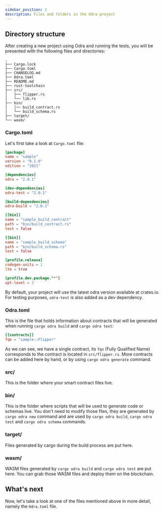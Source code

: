 ```yaml
---
sidebar_position: 2
description: Files and folders in the Odra project
---
```


## Directory structure

After creating a new project using Odra and running the tests, you will be presented with the
following files and directories:

```
.
├── Cargo.lock
├── Cargo.toml
├── CHANGELOG.md
├── Odra.toml
├── README.md
├── rust-toolchain
├── src/
│   ├── flipper.rs
│   └── lib.rs
├── bin/
|   |── build_contract.rs
|   └── build_schema.rs
├── target/
└── wasm/
```

### Cargo.toml

Let's first take a look at `Cargo.toml` file:

```toml
[package]
name = "sample"
version = "0.1.0"
edition = "2021"

[dependencies]
odra = "2.0.1"

[dev-dependencies]
odra-test = "2.0.1"

[build-dependencies]
odra-build = "2.0.1"

[[bin]]
name = "sample_build_contract"
path = "bin/build_contract.rs"
test = false

[[bin]]
name = "sample_build_schema"
path = "bin/build_schema.rs"
test = false

[profile.release]
codegen-units = 1
lto = true

[profile.dev.package."*"]
opt-level = 3
```

By default, your project will use the latest odra version available at crates.io. For testing purposes,
`odra-test` is also added as a dev dependency.

### Odra.toml

This is the file that holds information about contracts that will be generated when running `cargo odra build` and
`cargo odra test`:

```toml
[[contracts]]
fqn = "sample::Flipper"
```

As we can see, we have a single contract, its `fqn` (Fully Qualified Name) corresponds to
the contract is located in `src/flipper.rs`.
More contracts can be added here by hand, or by using `cargo odra generate` command.

### src/

This is the folder where your smart contract files live.

### bin/

This is the folder where scripts that will be used to generate code or schemas live.
You don't need to modify those files, they are generated by `cargo odra new` command and 
are used by `cargo odra build`, `cargo odra test` and `cargo odra schema` commands.

### target/

Files generated by cargo during the build process are put here.

### wasm/

WASM files generated by `cargo odra build` and `cargo odra test` are put here. You can grab those WASM files
and deploy them on the blockchain.

## What's next

Now, let's take a look at one of the files mentioned above in more detail,
namely the `Odra.toml` file.
